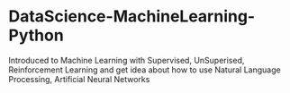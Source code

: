 # DataScience-MachineLearning-Python
Introduced to Machine Learning with Supervised, UnSuperised, Reinforcement Learning and get idea about how to use Natural Language Processing, Artificial Neural Networks
